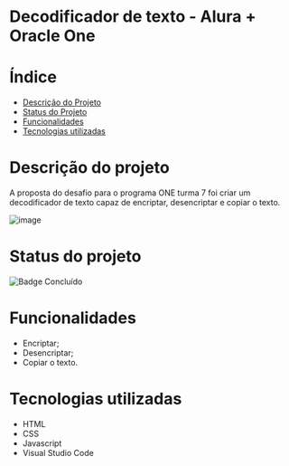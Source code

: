 # Decodificador de texto - Alura + Oracle One

# Índice 

* [Descrição do Projeto](#descrição-do-projeto)
* [Status do Projeto](#status-do-projeto)
* [Funcionalidades](#funcionalidades)
* [Tecnologias utilizadas](#tecnologias-utilizadas)

# Descrição do projeto

A proposta do desafio para o programa ONE turma 7 foi criar um decodificador de texto capaz de encriptar, desencriptar e copiar o texto.

![image](https://github.com/user-attachments/assets/c618738b-fee1-4f6f-8aba-4d4b6f457124)

# Status do projeto

![Badge Concluído](https://img.shields.io/badge/STATUS-CONCLU%C3%8DDO-C8A1E0)

# Funcionalidades

- Encriptar;
- Desencriptar;
- Copiar o texto.

# Tecnologias utilizadas

- HTML
- CSS
- Javascript
- Visual Studio Code
